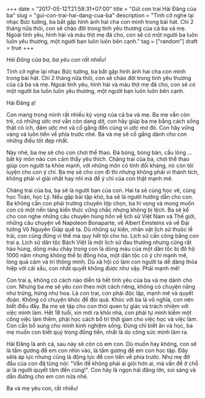 +++
date = "2017-05-12T21:58:31+07:00"
title = "Gửi con trai Hải Đăng của ba"
slug = "gui-con-trai-hai-dang-cua-ba"
description = "Tình cờ nghe lại nhạc Bức tường, ba bắt gặp hình ảnh hai cha con mình trong bài hát. Chỉ 2 tháng nữa thôi, con sẽ chào đời trong tình yêu thương của cả ba và mẹ. Ngoài tình yêu, hình hài và máu thịt mẹ đã cho, con sẽ có một người ba luôn luôn yêu thương, một người bạn luôn luôn bên cạnh."
tag = ["random"]
draft = true
+++

*Hải Đăng của ba, ba yêu con rất nhiều!*


Tình cờ nghe lại nhạc Bức tường, ba bắt gặp hình ảnh hai cha con mình trong bài hát. Chỉ 2 tháng nữa thôi, con sẽ chào đời trong tình yêu thương của cả ba và mẹ. Ngoài tình yêu, hình hài và máu thịt mẹ đã cho, con sẽ có một người ba luôn luôn yêu thương, một người bạn luôn luôn bên cạnh.

Hải Đăng ạ!

Con mang trong mình rất nhiều kỳ vọng của cả ba và mẹ. Ba mẹ vẫn còn trẻ, có những ước mơ vẫn còn dang dở, con hãy giúp ba mẹ bằng cách sống thật có ích, dám ước mơ và cố gắng đến cùng vì ước mơ đó. Con hãy vững vàng và luôn tiến về phía trước nhé. Ba và mẹ sẽ cố gắng dành cho con những điều tốt đẹp nhất.

Này nhé, ba mẹ sẽ cho con chơi thể thao. Đá bóng, bóng bàn, cầu lông ... bất kỳ môn nào con cảm thấy yêu thích. Chàng trai của ba, chơi thể thao giúp con người ta khỏe mạnh, với những môn có tính đối kháng, nó còn tôi luyện cho con ý chí. Ba mẹ sẽ cho con đi thi nhưng không phải vì thành tích, không phải vì giải nhất hay nhì mà để ý chí của con thật mạnh mẽ.

Chàng trai của ba, ba sẽ là người bạn của con. Hai ta sẽ cùng học vẽ, cùng học Toán, học Lý. Nếu gặp bài tập khó, ba sẽ là người hướng dẫn cho con. Ba không cần con phải trường chuyên lớp chọn, ba hi vọng và mong muốn con có một nền tảng kiến thức vững chắc nhưng không bị lệch. Ba sẽ kể cho con nghe những câu chuyện hùng hồn về lịch sử Việt Nam và Thế giới, những câu chuyện về Napoleon Bonaparte, về Albert Einsteins và về Đại tướng Võ Nguyên Giáp quê ta. Dù những sự kiện, nhân vật lịch sử thuộc lề trái, con cũng đừng vì thế mà quy hết tội cho họ. Lịch sử cần công bằng con trai ạ. Lịch sử dân tộc Bách Việt là một lịch sử đau thương nhưng cũng rất hào hùng, dòng máu chảy trong con là dòng máu của một dân tộc bị đô hộ 1000 năm nhưng không thể bị đồng hóa, một dân tộc có ý chí mạnh mẽ, lòng quả cảm và trí thông minh. Dù xã hội có làm con người ta dễ dàng thỏa hiệp với cái xấu, con nhất quyết không được như vậy. Phải mạnh mẽ!

Con trai ạ, không có cách nào diễn tả hết tình yêu của ba và mẹ dành cho con. Nhưng ba mẹ sẽ yêu con theo một cách riêng, không có chuyện nâng như trứng, hứng như hoa. Là con trai, con phải độc lập, mạnh mẽ và quyết đoán. Không có chuyện khóc để đòi quà. Khóc với ba là vô nghĩa, con nên biết điều đấy. Ba mẹ sẽ tập cho con thói quen tự giác và trách nhiệm với việc mình làm. Hết 18 tuổi, xin mời ra khỏi nhà, con phải tự mình kiếm một công việc làm thêm, phải học cách bố trí thời gian cho việc học và việc làm. Con cần bổ sung cho mình kinh nghiệm sống. Đừng chỉ biết ăn và học, ba mẹ muốn con biết quý trọng đồng tiền, nhất là do công sức mình làm ra.

Hải Đăng là anh cả, sau này sẽ còn có em con. Dù muốn hay không, con sẽ là tấm gương để em con nhìn vào, là tấm gương để em con học tập. Đây  sẽlà áp lực nhưng cũng là động lực để con tiến về phía trước. Như mẹ đỡ đầu của con đã từng nói: "Vấn đề không phải ai giỏi hơn ai, mà vấn đề ở chỗ ai là người quyết tâm đến cùng!". Con hãy là ngọn hải đăng lớn, soi sáng và dẫn đường cho em con nữa nhé.

Ba và mẹ yêu con, rất nhiều!
